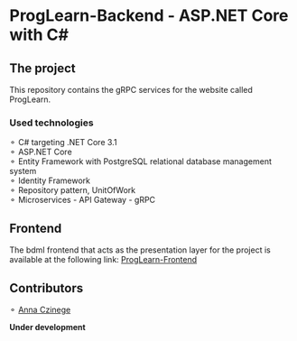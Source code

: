 # ProgLearn-Backend - ASP.NET Core with C#

## The project

This repository contains the gRPC services for the website called ProgLearn.

### Used technologies

⚬ C# targeting .NET Core 3.1</br>
⚬ ASP.NET Core</br>
⚬ Entity Framework with PostgreSQL relational database management system</br>
⚬ Identity Framework</br>
⚬ Repository pattern, UnitOfWork</br>
⚬ Microservices - API Gateway - gRPC</br>

## Frontend

The bdmI frontend that acts as the presentation layer for the project is available at the following link: [ProgLearn-Frontend](https://github.com/AnnaCzinege/ProgLearn-Frontend)</br>

## Contributors

⚬ [Anna Czinege](https://github.com/AnnaCzinege)</br>

**Under development**
